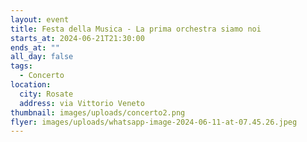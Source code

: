 ```yaml
---
layout: event
title: Festa della Musica - La prima orchestra siamo noi
starts_at: 2024-06-21T21:30:00
ends_at: ""
all_day: false
tags:
  - Concerto
location:
  city: Rosate
  address: via Vittorio Veneto
thumbnail: images/uploads/concerto2.png
flyer: images/uploads/whatsapp-image-2024-06-11-at-07.45.26.jpeg
---
```

